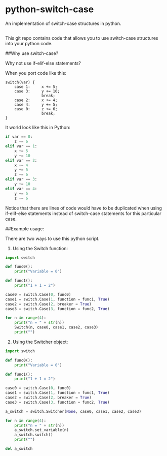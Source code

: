 # python-switch-case
An implementation of switch-case structures in python.

##
This git repo contains code that allows you to use switch-case structures into your python code.

##Why use switch-case?

Why not use if-elif-else statements? 

When you port code like this:

```
switch(var) {
    case 1:     x += 5;
    case 3:     y += 10;
                break;
    case 2:     x += 4;
    case 4:     y += 5;
    case 0:     z += 6;
                break;
}
```

It world look like this in Python:

```python
if var == 0:
    z += 6
elif var == 1:
    x += 5
    y += 10
elif var == 2:
    x += 4
    y += 5
    z += 6
elif var == 3:
    y += 10
elif var == 4:
    y += 5
    z += 6
```

Notice that there are lines of code would have to be duplicated when using if-elif-else statements instead of switch-case statements for this particular case.

##Example usage:

There are two ways to use this python script.

1.  Using the Switch function:

```python
import switch

def func0():
    print("Variable = 0")

def func1():
    print("1 + 1 = 2")

case0 = switch.Case(0, func0)
case1 = switch.Case(1, function = func1, True)
case2 = switch.Case(2, breaker = True)
case3 = switch.Case(3, function = func2, True)

for n in range(4):
    print("n = " + str(n))
    Switch(n, case0, case1, case2, case3)
    print("")
```

2.  Using the Switcher object:

```python
import switch

def func0():
    print("Variable = 0")

def func1():
    print("1 + 1 = 2")

case0 = switch.Case(0, func0)
case1 = switch.Case(1, function = func1, True)
case2 = switch.Case(2, breaker = True)
case3 = switch.Case(3, function = func2, True)

a_switch = switch.Switcher(None, case0, case1, case2, case3)

for n in range(4):
    print("n = " + str(n))
    a_switch.set_variable(n)
    a_switch.switch()
    print("")

del a_switch
```
